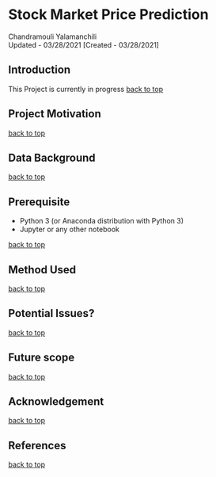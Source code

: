 # <a name="top">Stock Market Price Prediction</a>
Chandramouli Yalamanchili  
Updated - 03/28/2021 [Created - 03/28/2021]

## Introduction
This Project is currently in progress
[back to top](#top)

## Project Motivation

[back to top](#top)

## Data Background

[back to top](#top)

## Prerequisite
* Python 3 (or Anaconda distribution with Python 3)
* Jupyter or any other notebook

[back to top](#top)

## Method Used

[back to top](#top)

## Potential Issues?

[back to top](#top)

## Future scope

[back to top](#top)

## Acknowledgement

[back to top](#top)

## References

[back to top](#top)

